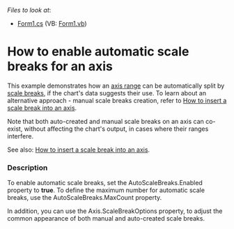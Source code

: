 <!-- default file list -->
*Files to look at*:

* [Form1.cs](./CS/UseScaleBreaks/Form1.cs) (VB: [Form1.vb](./VB/UseScaleBreaks/Form1.vb))
<!-- default file list end -->
# How to enable automatic scale breaks for an axis


<p>This example demonstrates how an <a href="http://www.devexpress.com/Help/Content.aspx?help=XtraCharts&document=CustomDocument5803.htm">axis range</a> can be automatically split by <a href="http://www.devexpress.com/Help/Content.aspx?help=XtraCharts&document=CustomDocument6232.htm">scale breaks</a>, if the chart's data suggests their use. To learn about an alternative approach - manual scale breaks creation, refer to <a href="https://www.devexpress.com/Support/Center/p/E1493">How to insert a scale break into an axis</a>.</p><p>Note that both auto-created and manual scale breaks on an axis can co-exist, without affecting the chart's output, in cases where their ranges interfere.</p><p>See also: <a href="https://www.devexpress.com/Support/Center/p/E1493">How to insert a scale break into an axis</a>.</p>


<h3>Description</h3>

<p>To enable automatic scale breaks, set the AutoScaleBreaks.Enabled property to <strong>true</strong>. To define the maximum number for automatic scale breaks, use the AutoScaleBreaks.MaxCount property.</p><p>In addition, you can use the Axis.ScaleBreakOptions property, to adjust the common appearance of both manual and auto-created scale breaks.</p>

<br/>


